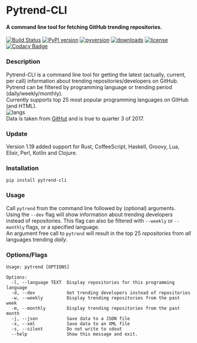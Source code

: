 # Pytrend-CLI
#### A command line tool for fetching GitHub trending repositories.

[![Build Status](https://travis-ci.org/evyatarmeged/github-trending.svg?branch=master)](https://travis-ci.org/evyatarmeged/github-trending)
[![PyPI version](https://badge.fury.io/py/pytrend-cli.svg)](https://badge.fury.io/py/pytrend-cli)
[![pyversion](https://img.shields.io/badge/python-2.7%2C%203.5-blue.svg?style=plastic)]()
[![downloads](https://img.shields.io/badge/downloads-2k-lightgrey.svg)]()
[![license](https://img.shields.io/badge/license-MIT-blue.svg)]()
[![Codacy Badge](https://api.codacy.com/project/badge/Grade/8db8f9940d1d4994a2cd217e5096dce8)](https://www.codacy.com/app/evyatarmeged/github-trending?utm_source=github.com&amp;utm_medium=referral&amp;utm_content=evyatarmeged/github-trending&amp;utm_campaign=Badge_Grade)

### Description
Pytrend-CLI is a command line tool for getting the latest (actually, current, per call) information 
about trending repositories/developers on GitHub.<br>
Pytrend can be filtered by programming language or trending period (daily/weekly/monthly).<br>
Currently supports top 25 most popular programming languages on GitHub (and HTML).<br>
![langs](http://oi64.tinypic.com/2rf4opw.jpg)<br>
Data is taken from <a href='https://madnight.github.io/githut/'>GitHut</a> and is true to quarter 3 of 2017.

### Update
Version 1.19 added support for Rust, CoffeeScript, Haskell, Groovy, Lua, Elixir, Perl, Kotlin and Clojure.
    
### Installation
`pip install pytrend-cli`


### Usage
Call `pytrend` from the command line followed by (optional) arguments.<br>
Using the `--dev` flag will show information about trending developers instead of repositories. This flag can also be
filtered with `--weekly` or `--monthly` flags, or a specified language.<br>
An argument free call to `pytrend` will result in the top 25 *repositories* from *all* languages trending *daily*.<br>

### Options/Flags
```
Usage: pytrend [OPTIONS]

Options:
  -l, --language TEXT  Display repositories for this programming language
  -d, --dev            Get trending developers instead of repositories
  -w, --weekly         Display trending repositories from the past week
  -m, --monthly        Display trending repositories from the past month
  -j, --json           Save data to a JSON file
  -x, --xml            Save data to an XML file
  -s, --silent         Do not write to sdout
  --help               Show this message and exit.
```

